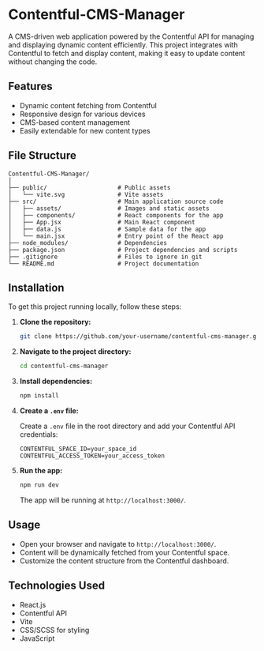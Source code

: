 # Contentful-CMS-Manager
A CMS-driven web application powered by the Contentful API for managing and displaying dynamic content efficiently. This project integrates with Contentful to fetch and display content, making it easy to update content without changing the code.

## Features

- Dynamic content fetching from Contentful
- Responsive design for various devices
- CMS-based content management
- Easily extendable for new content types

## File Structure

```
Contentful-CMS-Manager/
│
├── public/                    # Public assets
│   └── vite.svg               # Vite assets
├── src/                       # Main application source code
│   ├── assets/                # Images and static assets
│   ├── components/            # React components for the app
│   ├── App.jsx                # Main React component
│   ├── data.js                # Sample data for the app
│   └── main.jsx               # Entry point of the React app
├── node_modules/              # Dependencies
├── package.json               # Project dependencies and scripts
├── .gitignore                 # Files to ignore in git
└── README.md                  # Project documentation
```

## Installation

To get this project running locally, follow these steps:

1. **Clone the repository:**

   ```bash
   git clone https://github.com/your-username/contentful-cms-manager.git
   ```

2. **Navigate to the project directory:**

   ```bash
   cd contentful-cms-manager
   ```

3. **Install dependencies:**

   ```bash
   npm install
   ```

4. **Create a `.env` file:**

   Create a `.env` file in the root directory and add your Contentful API credentials:

   ```env
   CONTENTFUL_SPACE_ID=your_space_id
   CONTENTFUL_ACCESS_TOKEN=your_access_token
   ```

5. **Run the app:**

   ```bash
   npm run dev
   ```

   The app will be running at `http://localhost:3000/`.

## Usage

- Open your browser and navigate to `http://localhost:3000/`.
- Content will be dynamically fetched from your Contentful space.
- Customize the content structure from the Contentful dashboard.

## Technologies Used

- React.js
- Contentful API
- Vite
- CSS/SCSS for styling
- JavaScript
